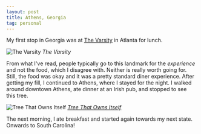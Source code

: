 ```yaml
---
layout: post
title: Athens, Georgia
tag: personal
---
```


My first stop in Georgia was at [The Varsity](https://thevarsity.com) in Atlanta for lunch.

![The Varsity](/blog/assets/20230724_152407.jpg)
*The Varsity*

From what I've read, people typically go to this landmark for the *experience* and not the food, which I disagree with. Neither is really worth going for. Still, the food was okay and it was a pretty standard diner experience. After getting my fill, I continued to Athens, where I stayed for the night. I walked around downtown Athens, ate dinner at an Irish pub, and stopped to see this tree.

![Tree That Owns Itself](/blog/assets/20230724_192417.jpg)
*[Tree That Owns Itself](https://en.wikipedia.org/wiki/Tree_That_Owns_Itself)*

The next morning, I ate breakfast and started again towards my next state. Onwards to South Carolina!
